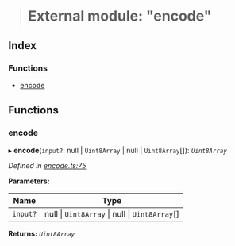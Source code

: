 > # External module: "encode"

## Index

### Functions

* [encode](_encode_.md#encode)

## Functions

###  encode

▸ **encode**(`input?`: null | `Uint8Array` | null | `Uint8Array`[]): *`Uint8Array`*

*Defined in [encode.ts:75](https://github.com/polkadot-js/common/blob/8fdfd7f/packages/trie-codec/src/encode.ts#L75)*

**Parameters:**

Name | Type |
------ | ------ |
`input?` | null \| `Uint8Array` \| null \| `Uint8Array`[] |

**Returns:** *`Uint8Array`*